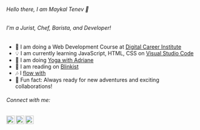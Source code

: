 ###### Hello there, I am Maykal Tenev :call_me_hand:

###### I'm a Jurist, Chef, Barista, and Developer!

- :rocket: I am doing a Web Development Course at [Digital Career Institute][website]
- :bulb: I am currently learning JavaScript, HTML, CSS on [Visual Studio Code][vs code]
- 🧘 I am doing [Yoga with Adriane][yoga]
- :book: I am reading on [Blinkist][books]
- :notes: I [flow with][spotify]
- 🤩 Fun fact: Always ready for new adventures and exciting collaborations!
  <br>

###### Connect with me:

[<img align="left" alt=" | Instagram" width="22px" src="https://cdn.jsdelivr.net/npm/simple-icons@v3/icons/instagram.svg" />][instagram]
[<img align="left" alt=" | LinkedIn" width="22px" src="https://cdn.jsdelivr.net/npm/simple-icons@v3/icons/linkedin.svg" />][linkedin]
[<img align="left" alt=" | Gmail" width="22px" src="https://cdn.jsdelivr.net/npm/simple-icons@3.13.0/icons/gmail.svg" />][gmail]
<br />

[website]: https://digitalcareerinstitute.org/
[vs code]: https://code.visualstudio.com/
[yoga]: https://www.youtube.com/c/yogawithadriene
[books]: https://www.blinkist.com/en/nc/library/
[spotify]: https://open.spotify.com/playlist/0UYCCtsgDxqqAPseyS4QdL
[instagram]: https://www.instagram.com/michaeltenev/
[linkedin]: https://www.linkedin.com/in/maykal-tenev-a8729586/
[gmail]: https://mailto:michaeltenev@gmail.com
